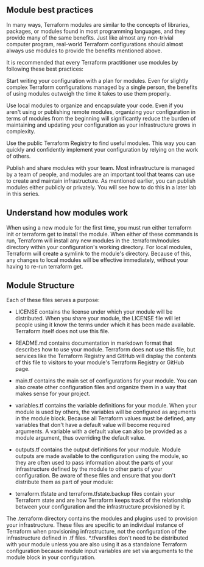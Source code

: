 ## Module best practices
In many ways, Terraform modules are similar to the concepts of libraries, packages, or modules found in most programming languages, and they provide many of the same benefits. Just like almost any non-trivial computer program, real-world Terraform configurations should almost always use modules to provide the benefits mentioned above.

It is recommended that every Terraform practitioner use modules by following these best practices:

Start writing your configuration with a plan for modules. Even for slightly complex Terraform configurations managed by a single person, the benefits of using modules outweigh the time it takes to use them properly.

Use local modules to organize and encapsulate your code. Even if you aren't using or publishing remote modules, organizing your configuration in terms of modules from the beginning will significantly reduce the burden of maintaining and updating your configuration as your infrastructure grows in complexity.

Use the public Terraform Registry to find useful modules. This way you can quickly and confidently implement your configuration by relying on the work of others.

Publish and share modules with your team. Most infrastructure is managed by a team of people, and modules are an important tool that teams can use to create and maintain infrastructure. As mentioned earlier, you can publish modules either publicly or privately. You will see how to do this in a later lab in this series.

## Understand how modules work
When using a new module for the first time, you must run either terraform init or terraform get to install the module. When either of these commands is run, Terraform will install any new modules in the .terraform/modules directory within your configuration's working directory. For local modules, Terraform will create a symlink to the module's directory. Because of this, any changes to local modules will be effective immediately, without your having to re-run terraform get.

## Module Structure
Each of these files serves a purpose:

* LICENSE contains the license under which your module will be distributed. When you share your module, the LICENSE file will let people using it know the terms under which it has been made available. Terraform itself does not use this file.
* README.md contains documentation in markdown format that describes how to use your module. Terraform does not use this file, but services like the Terraform Registry and GitHub will display the contents of this file to visitors to your module's Terraform Registry or GitHub page.
* main.tf contains the main set of configurations for your module. You can also create other configuration files and organize them in a way that makes sense for your project.
* variables.tf contains the variable definitions for your module. When your module is used by others, the variables will be configured as arguments in the module block. Because all Terraform values must be defined, any variables that don't have a default value will become required arguments. A variable with a default value can also be provided as a module argument, thus overriding the default value.
* outputs.tf contains the output definitions for your module. Module outputs are made available to the configuration using the module, so they are often used to pass information about the parts of your infrastructure defined by the module to other parts of your configuration.
Be aware of these files and ensure that you don't distribute them as part of your module:

* terraform.tfstate and terraform.tfstate.backup files contain your Terraform state and are how Terraform keeps track of the relationship between your configuration and the infrastructure provisioned by it.

The .terraform directory contains the modules and plugins used to provision your infrastructure. These files are specific to an individual instance of Terraform when provisioning infrastructure, not the configuration of the infrastructure defined in .tf files.
*.tfvarsfiles don't need to be distributed with your module unless you are also using it as a standalone Terraform configuration because module input variables are set via arguments to the module block in your configuration.
